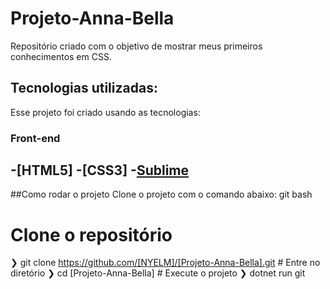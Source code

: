 # Projeto-Anna-Bella
Repositório criado com o objetivo de mostrar meus primeiros conhecimentos em CSS.
## Tecnologias utilizadas:
Esse projeto foi criado usando as tecnologias:
### Front-end

-[HTML5]
-[CSS3]
-[Sublime](https://www.sublimetext.com/)
---
##Como rodar o projeto
Clone o projeto com o comando abaixo:
git bash
  # Clone o repositório
  ❯ git clone 
https://github.com/[NYELM]/[Projeto-Anna-Bella].git
	# Entre no diretório
  ❯ cd [Projeto-Anna-Bella]
	# Execute o projeto
  ❯ dotnet run
git

